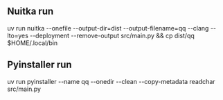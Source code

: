 ## Nuitka run
uv run nuitka --onefile --output-dir=dist --output-filename=qq --clang --lto=yes --deployment --remove-output src/main.py && cp dist/qq $HOME/.local/bin

## Pyinstaller run
uv run pyinstaller --name qq --onedir --clean --copy-metadata readchar src/main.py